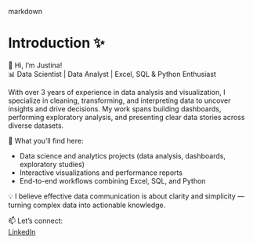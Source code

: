 markdown

# Introduction ✨

👋 Hi, I’m Justina!  
📊 Data Scientist | Data Analyst | Excel, SQL & Python Enthusiast  

With over 3 years of experience in data analysis and visualization, I specialize in cleaning, transforming, and interpreting data to uncover insights and drive decisions. My work spans building dashboards, performing exploratory analysis, and presenting clear data stories across diverse datasets.  

🚀 What you’ll find here:  
- Data science and analytics projects (data analysis, dashboards, exploratory studies)  
- Interactive visualizations and performance reports  
- End-to-end workflows combining Excel, SQL, and Python  

💡 I believe effective data communication is about clarity and simplicity — turning complex data into actionable knowledge.  

📫 Let’s connect:  
[LinkedIn](https://www.linkedin.com/in/justina-agblo/)


